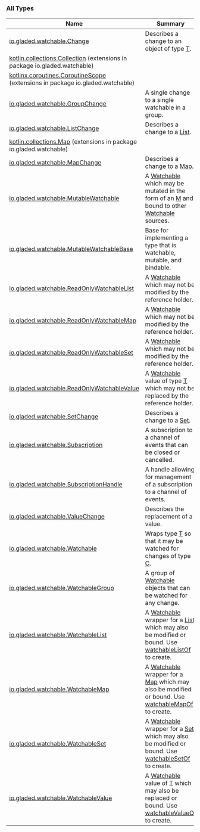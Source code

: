 

### All Types

| Name | Summary |
|---|---|
| [io.gladed.watchable.Change](../io.gladed.watchable/-change.md) | Describes a change to an object of type [T](../io.gladed.watchable/-change.md#T). |
| [kotlin.collections.Collection](../io.gladed.watchable/kotlin.collections.-collection/index.md) (extensions in package io.gladed.watchable) |  |
| [kotlinx.coroutines.CoroutineScope](../io.gladed.watchable/kotlinx.coroutines.-coroutine-scope/index.md) (extensions in package io.gladed.watchable) |  |
| [io.gladed.watchable.GroupChange](../io.gladed.watchable/-group-change/index.md) | A single change to a single watchable in a group. |
| [io.gladed.watchable.ListChange](../io.gladed.watchable/-list-change/index.md) | Describes a change to a [List](https://kotlinlang.org/api/latest/jvm/stdlib/kotlin.collections/-list/index.html). |
| [kotlin.collections.Map](../io.gladed.watchable/kotlin.collections.-map/index.md) (extensions in package io.gladed.watchable) |  |
| [io.gladed.watchable.MapChange](../io.gladed.watchable/-map-change/index.md) | Describes a change to a [Map](https://kotlinlang.org/api/latest/jvm/stdlib/kotlin.collections/-map/index.html). |
| [io.gladed.watchable.MutableWatchable](../io.gladed.watchable/-mutable-watchable/index.md) | A [Watchable](../io.gladed.watchable/-watchable/index.md) which may be mutated in the form of an [M](../io.gladed.watchable/-mutable-watchable/index.md#M) and bound to other [Watchable](../io.gladed.watchable/-watchable/index.md) sources. |
| [io.gladed.watchable.MutableWatchableBase](../io.gladed.watchable/-mutable-watchable-base/index.md) | Base for implementing a type that is watchable, mutable, and bindable. |
| [io.gladed.watchable.ReadOnlyWatchableList](../io.gladed.watchable/-read-only-watchable-list.md) | A [Watchable](https://kotlinlang.org/api/latest/jvm/stdlib/kotlin.collections/-list/index.html) which may not be modified by the reference holder. |
| [io.gladed.watchable.ReadOnlyWatchableMap](../io.gladed.watchable/-read-only-watchable-map.md) | A [Watchable](https://kotlinlang.org/api/latest/jvm/stdlib/kotlin.collections/-map/index.html) which may not be modified by the reference holder. |
| [io.gladed.watchable.ReadOnlyWatchableSet](../io.gladed.watchable/-read-only-watchable-set.md) | A [Watchable](https://kotlinlang.org/api/latest/jvm/stdlib/kotlin.collections/-set/index.html) which may not be modified by the reference holder. |
| [io.gladed.watchable.ReadOnlyWatchableValue](../io.gladed.watchable/-read-only-watchable-value.md) | A [Watchable](../io.gladed.watchable/-watchable/index.md) value of type [T](../io.gladed.watchable/-read-only-watchable-value.md#T) which may not be replaced by the reference holder. |
| [io.gladed.watchable.SetChange](../io.gladed.watchable/-set-change/index.md) | Describes a change to a [Set](https://kotlinlang.org/api/latest/jvm/stdlib/kotlin.collections/-set/index.html). |
| [io.gladed.watchable.Subscription](../io.gladed.watchable/-subscription/index.md) | A subscription to a channel of events that can be closed or cancelled. |
| [io.gladed.watchable.SubscriptionHandle](../io.gladed.watchable/-subscription-handle/index.md) | A handle allowing for management of a subscription to a channel of events. |
| [io.gladed.watchable.ValueChange](../io.gladed.watchable/-value-change/index.md) | Describes the replacement of a value. |
| [io.gladed.watchable.Watchable](../io.gladed.watchable/-watchable/index.md) | Wraps type [T](../io.gladed.watchable/-watchable/index.md#T) so that it may be watched for changes of type [C](../io.gladed.watchable/-watchable/index.md#C). |
| [io.gladed.watchable.WatchableGroup](../io.gladed.watchable/-watchable-group/index.md) | A group of [Watchable](../io.gladed.watchable/-watchable/index.md) objects that can be watched for any change. |
| [io.gladed.watchable.WatchableList](../io.gladed.watchable/-watchable-list/index.md) | A [Watchable](../io.gladed.watchable/-watchable/index.md) wrapper for a [List](https://kotlinlang.org/api/latest/jvm/stdlib/kotlin.collections/-list/index.html) which may also be modified or bound. Use [watchableListOf](../io.gladed.watchable/watchable-list-of.md) to create. |
| [io.gladed.watchable.WatchableMap](../io.gladed.watchable/-watchable-map/index.md) | A [Watchable](../io.gladed.watchable/-watchable/index.md) wrapper for a [Map](https://kotlinlang.org/api/latest/jvm/stdlib/kotlin.collections/-map/index.html) which may also be modified or bound. Use [watchableMapOf](../io.gladed.watchable/watchable-map-of.md) to create. |
| [io.gladed.watchable.WatchableSet](../io.gladed.watchable/-watchable-set/index.md) | A [Watchable](../io.gladed.watchable/-watchable/index.md) wrapper for a [Set](https://kotlinlang.org/api/latest/jvm/stdlib/kotlin.collections/-set/index.html) which may also be modified or bound. Use [watchableSetOf](../io.gladed.watchable/watchable-set-of.md) to create. |
| [io.gladed.watchable.WatchableValue](../io.gladed.watchable/-watchable-value/index.md) | A [Watchable](../io.gladed.watchable/-watchable/index.md) value of [T](../io.gladed.watchable/-watchable-value/index.md#T) which may also be replaced or bound. Use [watchableValueOf](../io.gladed.watchable/watchable-value-of.md) to create. |
